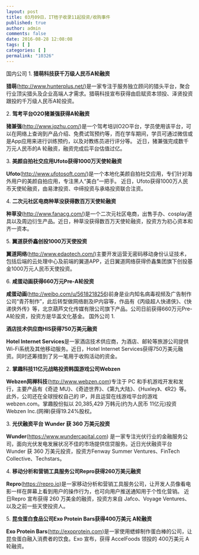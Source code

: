 ```yaml
---
layout: post
title: 03月09日，IT桔子收录11起投资/收购事件
published: true
author: admin
comments: false
date: 2016-08-28 12:08:08
tags: [ ]
categories: [ ]
permalink: "10326"
---
```

  国内公司   1. **猎萌科技获千万级人民币A轮融资** 

**猎萌**(http://www.hunterplus.net/)是一家专注于服务独立顾问的猎头平台，聚合行业顶尖猎头及企业高端人才需求。猎萌科技宣布获得由启赋资本领投、泽贤投资跟投的千万级人民币A轮投资。

2. **驾考平台O2O猪兼强获得A轮融资**

**猪兼强**(http://www.jqzhu.com/)是一个驾考培训O2O平台，学员使用该平台，可以在网络上查询到产品介绍、免费试驾预约等，而在学车期间，学员可通过微信或是App应用来进行训练预约，以及对教练员进行评分等。 近日，猪兼强完成数千万元人民币的A 轮融资，融资完成后平台估值过亿。

3. **美颜自拍社交应用Ufoto获得1000万天使轮融资**

**Ufoto**(http://www.ufotosoft.com/)是一个本地化美颜自拍社交应用，专们针对海外用户的美颜自拍应用，专注黑人“美白”一把手。 近日，Ufoto获得1000万人民币天使轮融资，由易津投资、中缔投资与承珞投资联合注资。

4. **二次元社区电商种草没获得数百万天使轮融资**

**种草没**(http://www.fanacg.com/)是一个二次元社区电商，出售手办、cosplay道具以及周边衍生产品。近日，种草没获得数百万天使轮融资，投资方为初心资本和齐一资本。

5. **翼道获侨鑫创投1000万天使投资**

**翼道网络**(http://www.edaotech.com/)主要开发运营无密码移动身份认证技术，包括后端的云处理中心及前端的翼道APP，近日翼道网络获得侨鑫集团旗下创投基金1000万元人民币天使投资。

6. **咸蛋动画获得660万元Pre-A轮投资**

**咸蛋动画**(http://weibo.com/u/5618218256)前身是业内知名病毒视频及广告制作公司“青芥制作”，此后转型做网络剧及IP内容等，作品有《丙级超人快递侠》、《快递侠外传》等，北京葫芦文化传媒有限公司旗下产品。公司日前获得660万元Pre-A轮投资，投资方是华盖文化基金。  国外公司   1. 

**酒店技术供应商HIS获得750万美元融资** 

**Hotel Internet Services**是一家酒店技术供应商，为酒店、邮轮等旅游公司提供Wi-Fi系统及其他移动服务。近日，Hotel Internet Services获得750万美元融资。同时还筹措到了另一笔用于收购活动的资金。

2. **掌趣科技11亿元战略投资韩国游戏公司Webzen**

**Webzen网禅科技**(http://www.webzen.com)专注于 PC 和手机游戏开发和发行，主要产品有《奇迹 MU》、《奇迹世界》、《第九大陆》、《Huxley》、《R2》等。此外，公司还在全球授权自己的 IP，并且运营在线游戏平台的游戏 webzen.com。掌趣股份拟以 20,385,429 万韩元(约为人民币 11亿元)投资 Webzen Inc.(网禅)获得19.24%股权。

3. **光伏融资平台 Wunder 获 360 万美元投资**

**Wunder**(https://www.wundercapital.com) 是一家专注光伏行业的金融服务公司，面向光伏发电发展状况不佳的市场提供信贷服务。近日光伏融资平台 Wunder 获 360 万美元投资，投资方Fenway Summer Ventures、FinTech Collective、Techstars。

4. **移动分析和营销工具服务公司Repro获得260万美元融资**

**Repro**(https://repro.io)是一家移动分析和营销工具服务公司，让开发人员像看电影一样在屏幕上看到用户的操作行为，也可向用户推送通知用于个性化营销。 近日Repro 宣布获得 260 万美金的融资，投资方来自 Jafco、Voyage Ventures、以及之前一些天使投资人。

5. **昆虫蛋白食品公司Exo Protein Bars获得400万美元 A轮融资**

**Exo Protein Bars**(http://exoprotein.com)是一家使用蟋蟀制作蛋白棒的公司，让昆虫蛋白融入消费者的饮食。Exo 宣布，获得 AccelFoods 领投的 400万美元 A轮融资。 

&nbsp;